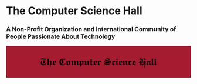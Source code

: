 # The Computer Science Hall
### A Non-Profit Organization and International Community of People Passionate About Technology
![Screenshot of a comment on a GitHub issue showing an image, added in the Markdown, of an Octocat smiling and raising a tentacle.](L-Cover.png)
